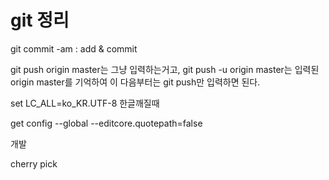 # git 정리
git commit -am : add & commit

git push origin master는 그냥 입력하는거고,
git push -u origin master는 입력된 origin master를 기억하여 
이 다음부터는 git push만 입력하면 된다.

set LC_ALL=ko_KR.UTF-8 한글깨질때

get config --global --editcore.quotepath=false

개발

cherry pick